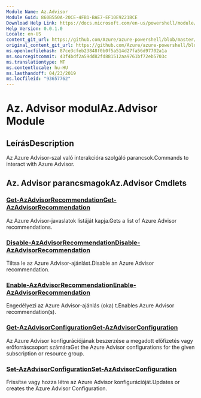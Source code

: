 ```yaml
---
Module Name: Az.Advisor
Module Guid: 860B550A-20CE-4FB1-BAE7-EF10E9221BCE
Download Help Link: https://docs.microsoft.com/en-us/powershell/module/az.advisor
Help Version: 0.0.1.0
Locale: en-US
content_git_url: https://github.com/Azure/azure-powershell/blob/master/src/Advisor/Advisor/help/Az.Advisor.md
original_content_git_url: https://github.com/Azure/azure-powershell/blob/master/src/Advisor/Advisor/help/Az.Advisor.md
ms.openlocfilehash: 87ce3cfeb23848f0b0f5a514d27fa56d97702a1a
ms.sourcegitcommit: 43f4bdf2a59dd82fd881512aa9761bf72eb5703c
ms.translationtype: MT
ms.contentlocale: hu-HU
ms.lasthandoff: 04/23/2019
ms.locfileid: "93657762"
---
```

# <span data-ttu-id="1d320-101">Az. Advisor modul</span><span class="sxs-lookup"><span data-stu-id="1d320-101">Az.Advisor Module</span></span>
## <span data-ttu-id="1d320-102">Leírás</span><span class="sxs-lookup"><span data-stu-id="1d320-102">Description</span></span>
<span data-ttu-id="1d320-103">Az Azure Advisor-szal való interakcióra szolgáló parancsok.</span><span class="sxs-lookup"><span data-stu-id="1d320-103">Commands to interact with Azure Advisor.</span></span>

## <span data-ttu-id="1d320-104">Az. Advisor parancsmagok</span><span class="sxs-lookup"><span data-stu-id="1d320-104">Az.Advisor Cmdlets</span></span>
### [<span data-ttu-id="1d320-105">Get-AzAdvisorRecommendation</span><span class="sxs-lookup"><span data-stu-id="1d320-105">Get-AzAdvisorRecommendation</span></span>](Get-AzAdvisorRecommendation.md)
<span data-ttu-id="1d320-106">Az Azure Advisor-javaslatok listáját kapja.</span><span class="sxs-lookup"><span data-stu-id="1d320-106">Gets a list of Azure Advisor recommendations.</span></span>

### [<span data-ttu-id="1d320-107">Disable-AzAdvisorRecommendation</span><span class="sxs-lookup"><span data-stu-id="1d320-107">Disable-AzAdvisorRecommendation</span></span>](Disable-AzAdvisorRecommendation.md)
<span data-ttu-id="1d320-108">Tiltsa le az Azure Advisor-ajánlást.</span><span class="sxs-lookup"><span data-stu-id="1d320-108">Disable an Azure Advisor recommendation.</span></span>

### [<span data-ttu-id="1d320-109">Enable-AzAdvisorRecommendation</span><span class="sxs-lookup"><span data-stu-id="1d320-109">Enable-AzAdvisorRecommendation</span></span>](Enable-AzAdvisorRecommendation.md)
<span data-ttu-id="1d320-110">Engedélyezi az Azure Advisor-ajánlás (oka) t.</span><span class="sxs-lookup"><span data-stu-id="1d320-110">Enables Azure Advisor recommendation(s).</span></span>

### [<span data-ttu-id="1d320-111">Get-AzAdvisorConfiguration</span><span class="sxs-lookup"><span data-stu-id="1d320-111">Get-AzAdvisorConfiguration</span></span>](Get-AzAdvisorConfiguration.md)
<span data-ttu-id="1d320-112">Az Azure Advisor konfigurációjának beszerzése a megadott előfizetés vagy erőforráscsoport számára</span><span class="sxs-lookup"><span data-stu-id="1d320-112">Get the Azure Advisor configurations for the given subscription or resource group.</span></span>

### [<span data-ttu-id="1d320-113">Set-AzAdvisorConfiguration</span><span class="sxs-lookup"><span data-stu-id="1d320-113">Set-AzAdvisorConfiguration</span></span>](Set-AzAdvisorConfiguration.md)
<span data-ttu-id="1d320-114">Frissítse vagy hozza létre az Azure Advisor konfigurációját.</span><span class="sxs-lookup"><span data-stu-id="1d320-114">Updates or creates the Azure Advisor Configuration.</span></span>
